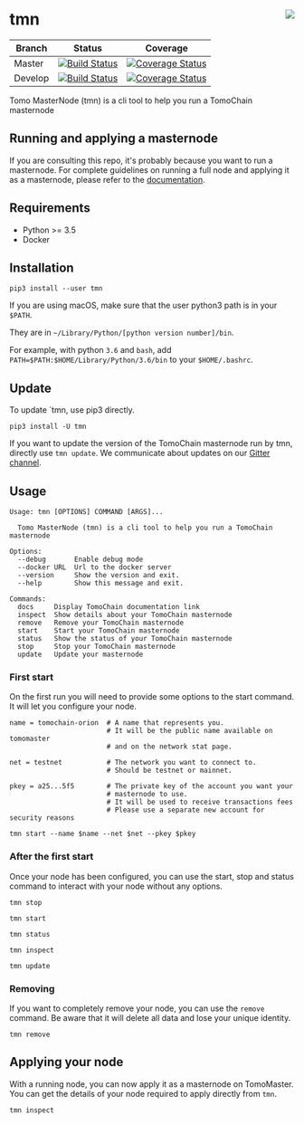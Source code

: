 # tmn <a href="https://gitter.im/tomochain/tmn"><img align="right" src="https://badges.gitter.im/gitterHQ/gitter.png"></a>

| Branch  | Status | Coverage |
| --- | --- | --- |
| Master | [![Build Status](https://travis-ci.org/tomochain/tmn.svg?branch=master)](https://travis-ci.org/tomochain/tmn) | [![Coverage Status](https://coveralls.io/repos/github/tomochain/tmn/badge.svg?branch=master)](https://coveralls.io/github/tomochain/tmn?branch=master) |
| Develop | [![Build Status](https://travis-ci.org/tomochain/tmn.svg?branch=develop)](https://travis-ci.org/tomochain/tmn) | [![Coverage Status](https://coveralls.io/repos/github/tomochain/tmn/badge.svg?branch=develop)](https://coveralls.io/github/tomochain/tmn?branch=develop) |

Tomo MasterNode (tmn) is a cli tool to help you run a TomoChain masternode

## Running and applying a masternode

If you are consulting this repo, it's probably because you want to run a masternode.
For complete guidelines on running a full node and applying it as a masternode, please refer to the [documentation](https://docs.tomochain.com/get-started/run-node/).

## Requirements

- Python >= 3.5
- Docker

## Installation

```
pip3 install --user tmn
```

If you are using macOS, make sure that the user python3 path is in your `$PATH`.

They are in `~/Library/Python/[python version number]/bin`.

For example, with python `3.6` and `bash`, add `PATH=$PATH:$HOME/Library/Python/3.6/bin` to your `$HOME/.bashrc`.

## Update

To update `tmn, use pip3 directly.

```
pip3 install -U tmn
```

If you want to update the version of the TomoChain masternode run by tmn, directly use `tmn update`.
We communicate about updates on our [Gitter channel](https://gitter.im/tomochain/tmn).

## Usage

```
Usage: tmn [OPTIONS] COMMAND [ARGS]...

  Tomo MasterNode (tmn) is a cli tool to help you run a TomoChain masternode

Options:
  --debug       Enable debug mode
  --docker URL  Url to the docker server
  --version     Show the version and exit.
  --help        Show this message and exit.

Commands:
  docs     Display TomoChain documentation link
  inspect  Show details about your TomoChain masternode
  remove   Remove your TomoChain masternode
  start    Start your TomoChain masternode
  status   Show the status of your TomoChain masternode
  stop     Stop your TomoChain masternode
  update   Update your masternode
```

### First start

On the first run you will need to provide some options to the start command.
It will let you configure your node.

```
name = tomochain-orion  # A name that represents you.
                        # It will be the public name available on tomomaster
                        # and on the network stat page.

net = testnet           # The network you want to connect to.
                        # Should be testnet or mainnet.

pkey = a25...5f5        # The private key of the account you want your
                        # masternode to use.
                        # It will be used to receive transactions fees
                        # Please use a separate new account for security reasons

tmn start --name $name --net $net --pkey $pkey
```

### After the first start

Once your node has been configured, you can use the start, stop and
status command to interact with your node without any options.

```
tmn stop

tmn start

tmn status

tmn inspect

tmn update
```

### Removing

If you want to completely remove your node, you can use the `remove` command.
Be aware that it will delete all data and lose your unique identity.

```
tmn remove
```

## Applying your node

With a running node, you can now apply it as a masternode on TomoMaster.
You can get the details of your node required to apply directly from `tmn`.

```
tmn inspect
```
